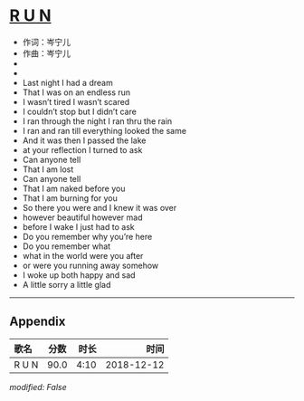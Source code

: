 # [R U N](https://music.163.com/song?id=1323301912)

* 作词：岑宁儿
* 作曲：岑宁儿
*
*
* Last night I had a dream
* That I was on an endless run
* I wasn’t tired I wasn’t scared
* I couldn’t stop but I didn’t care
* I ran through the night I ran thru the rain
* I ran and ran till everything looked the same
* And it was then I passed the lake
* at your reflection I turned to ask
* Can anyone tell
* That I am lost
* Can anyone tell
* That I am naked before you
* That I am burning for you
* So there you were and I knew it was over
* however beautiful however mad
* before I wake I just had to ask
* Do you remember why you’re here
* Do you remember what
* what in the world were you after
* or were you running away somehow
* I woke up both happy and sad
* A little sorry a little glad


---

## Appendix

|歌名|分数|时长|时间|
|:---|:---:|---:|---:|
|R U N|90.0|4:10|2018-12-12

*modified: False*
